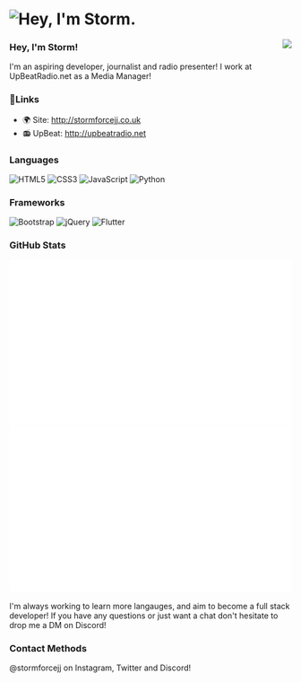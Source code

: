 <h1 align="left">
  <img src="https://raw.githubusercontent.com/stormforcejj/stormforcejj/main/header.svg" alt="Hey, I'm Storm." />
</h1>

<a href="discord://discord.com/users/399940580932714496">
  <img src="https://lanyard-profile-readme.vercel.app/api/399940580932714496" align="right" />
</a>

<link rel="stylesheet" href="https://kit-pro.fontawesome.com/releases/v5.15.3/css/pro.min.css">

                                                                                   
### Hey, I'm Storm! 
I'm an aspiring developer, journalist and radio presenter! I work at UpBeatRadio.net as a Media Manager!

### 🔗Links
- 🌍 Site: http://stormforcejj.co.uk
- 📻 UpBeat: http://upbeatradio.net

### Languages 
<img alt="HTML5" src="https://img.shields.io/badge/html5-%23E34F26.svg?style=for-the-badge&logo=html5&logoColor=white"/> <img alt="CSS3" src="https://img.shields.io/badge/css3-%231572B6.svg?style=for-the-badge&logo=css3&logoColor=white"/> <img alt="JavaScript" src="https://img.shields.io/badge/javascript-%23323330.svg?style=for-the-badge&logo=javascript&logoColor=%23F7DF1E"/> <img alt="Python" src="https://img.shields.io/badge/python-%2314354C.svg?style=for-the-badge&logo=python&logoColor=white"/>

### Frameworks
<img alt="Bootstrap" src="https://img.shields.io/badge/bootstrap-%23563D7C.svg?style=for-the-badge&logo=bootstrap&logoColor=white"/> <img alt="jQuery" src="https://img.shields.io/badge/jquery-%230769AD.svg?style=for-the-badge&logo=jquery&logoColor=white"/> <img alt="Flutter" src="https://img.shields.io/badge/Flutter-%2302569B.svg?style=for-the-badge&logo=Flutter&logoColor=white" />

### GitHub Stats
<p><img src="https://github.com/stormforcejj/github-stats-transparent/blob/output/generated/overview.svg" alt="" style="max-width:100%;">
<img src="https://github.com/stormforcejj/github-stats-transparent/blob/output/generated/languages.svg" alt="" style="max-width:100%;"></p>

I'm always working to learn more langauges, and aim to become a full stack developer! If you have any questions or just want a chat don't hesitate to drop me a DM on Discord!

### Contact Methods
@stormforcejj on Instagram, Twitter and Discord!
